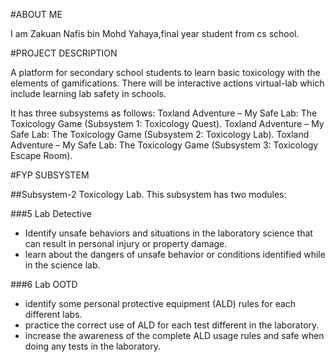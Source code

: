 #ABOUT ME

I am Zakuan Nafis bin Mohd Yahaya,final year student from cs school.

#PROJECT DESCRIPTION 

A platform for secondary school students to learn basic toxicology with the elements of gamifications. There will be interactive actions virtual-lab which include learning lab safety in schools.

It has three subsystems as follows:
Toxland Adventure – My Safe Lab: The Toxicology Game (Subsystem 1: Toxicology Quest). 
Toxland Adventure – My Safe Lab: The Toxicology Game (Subsystem 2: Toxicology Lab). 
Toxland Adventure – My Safe Lab: The Toxicology Game (Subsystem 3: Toxicology Escape Room).

#FYP SUBSYSTEM 

##Subsystem-2 Toxicology Lab. This subsystem has two modules: 

###5 Lab Detective  
- Identify unsafe behaviors and situations in the laboratory science that can result in personal injury or property damage. 
- learn about the dangers of unsafe behavior or conditions identified while in the science lab.

###6 Lab OOTD
- identify some personal protective equipment (ALD) rules for each different labs. 
- practice the correct use of ALD for each test different in the laboratory.  
- increase the awareness of the complete ALD usage rules and safe when doing any tests in the laboratory.
